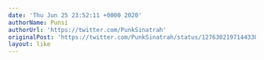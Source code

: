 ```yaml
---
date: 'Thu Jun 25 23:52:11 +0000 2020'
authorName: Punsi
authorUrl: 'https://twitter.com/PunkSinatrah'
originalPost: 'https://twitter.com/PunkSinatrah/status/1276302197144330242'
layout: like
---
```

